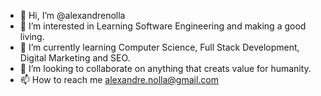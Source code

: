 - 👋 Hi, I’m @alexandrenolla
- 👀 I’m interested in Learning Software Engineering and making a good living.
- 🌱 I’m currently learning Computer Science, Full Stack Development, Digital Marketing and SEO.
- 💞️ I’m looking to collaborate on anything that creats value for humanity.
- 📫 How to reach me alexandre.nolla@gmail.com

<!---
alexandrenolla/alexandrenolla is a ✨ special ✨ repository because its `README.md` (this file) appears on your GitHub profile.
You can click the Preview link to take a look at your changes.
--->
